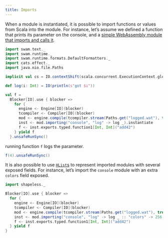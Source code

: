 ```yaml
---
title: Imports
---
```


When a module is instantiated, it is possible to import functions or values from Scala into the module. For instance, let’s assume we defined a function that prints its parameter on the console, and a [simple WebAssembly module that imports and calls it](/examples/logged.wat).

```scala mdoc:silent
import swam.text._
import swam.runtime._
import swam.runtime.formats.DefaultFormatters._
import cats.effect._
import java.nio.file.Paths

implicit val cs = IO.contextShift(scala.concurrent.ExecutionContext.global)

def log(i: Int) = IO(println(s"got $i"))

val f =
  Blocker[IO].use { blocker =>
    for {
      engine <- Engine[IO](blocker)
      tcompiler <- Compiler[IO](blocker)
      mod <- engine.compile(tcompiler.stream(Paths.get("logged.wat"), true, blocker))
      inst <- mod.importing("console", "log" -> log _).instantiate
      f <- inst.exports.typed.function1[Int, Int]("add42")
    } yield f
  }.unsafeRunSync()
```

running function `f` logs the parameter.
```scala mdoc
f(4).unsafeRunSync()
```

It is also possible to use [`HList`s][hlist] to represent imported modules with several exposed fields. For instance, let’s import the `console` module with an extra `colors` field exposed.

```scala mdoc:silent
import shapeless._

Blocker[IO].use { blocker =>
  for {
    engine <- Engine[IO](blocker)
    tcompiler <- Compiler[IO](blocker)
    mod <- engine.compile(tcompiler.stream(Paths.get("logged.wat"), true, blocker))
    inst <- mod.importing("console", "log" -> log _ :: "colors" -> 256 :: HNil).instantiate
    f <- inst.exports.typed.function1[Int, Int]("add42")
  } yield f
}
```

[hlist]: https://github.com/milessabin/shapeless/wiki/Feature-overview:-shapeless-2.0.0#heterogenous-lists
